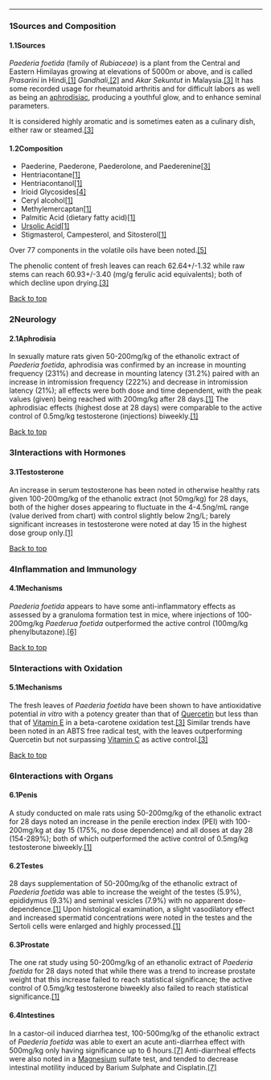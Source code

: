 





---


### 1Sources and Composition

#### 1.1Sources


*Paederia foetida* (family of *Rubiaceae*) is a plant from the Central and Eastern Himilayas growing at elevations of 5000m or above, and is called *Prasarini* in Hindi,[[1]](#ref1) *Gandhali*,[[2]](#ref2) and *Akar Sekuntut* in Malaysia.[[3]](#ref3) It has some recorded usage for rheumatoid arthritis and for difficult labors as well as being an [aphrodisiac](/supplements/aphrodisiac/), producing a youthful glow, and to enhance seminal parameters.


It is considered highly aromatic and is sometimes eaten as a culinary dish, either raw or steamed.[[3]](#ref3)


#### 1.2Composition


* Paederine, Paederone, Paederolone, and Paederenine[[3]](#ref3)
* Hentriacontane[[1]](#ref1)
* Hentriacontanol[[1]](#ref1)
* Irioid Glycosides[[4]](#ref4)
* Ceryl alcohol[[1]](#ref1)
* Methylemercaptan[[1]](#ref1)
* Palmitic Acid (dietary fatty acid)[[1]](#ref1)
* [Ursolic Acid](/supplements/ursolic-acid/)[[1]](#ref1)
* Stigmasterol, Campesterol, and Sitosterol[[1]](#ref1)

Over 77 components in the volatile oils have been noted.[[5]](#ref5)


The phenolic content of fresh leaves can reach 62.64+/-1.32 while raw stems can reach 60.93+/-3.40 (mg/g ferulic acid equivalents); both of which decline upon drying.[[3]](#ref3)


[Back to top](#c-sources-and-composition)
### 2Neurology

#### 2.1Aphrodisia


In sexually mature rats given 50-200mg/kg of the ethanolic extract of *Paederia foetida*, aphrodisia was confirmed by an increase in mounting frequency (231%) and decrease in mounting latency (31.2%) paired with an increase in intromission frequency (222%) and decrease in intromission latency (21%); all effects were both dose and time dependent, with the peak values (given) being reached with 200mg/kg after 28 days.[[1]](#ref1) The aphrodisiac effects (highest dose at 28 days) were comparable to the active control of 0.5mg/kg testosterone (injections) biweekly.[[1]](#ref1)


[Back to top](#c-neurology)
### 3Interactions with Hormones

#### 3.1Testosterone


An increase in serum testosterone has been noted in otherwise healthy rats given 100-200mg/kg of the ethanolic extract (not 50mg/kg) for 28 days, both of the higher doses appearing to fluctuate in the 4-4.5ng/mL range (value derived from chart) with control slightly below 2ng/L; barely significant increases in testosterone were noted at day 15 in the highest dose group only.[[1]](#ref1)


[Back to top](#c-interactions-with-hormones)
### 4Inflammation and Immunology

#### 4.1Mechanisms


*Paederia foetida* appears to have some anti-inflammatory effects as assessed by a granuloma formation test in mice, where injections of 100-200mg/kg *Paederua foetida* outperformed the active control (100mg/kg phenylbutazone).[[6]](#ref6)


[Back to top](#c-inflammation-and-immunology)
### 5Interactions with Oxidation

#### 5.1Mechanisms


The fresh leaves of *Paederia foetida* have been shown to have antioxidative potential *in vitro* with a potency greater than that of [Quercetin](/supplements/quercetin/) but less than that of [Vitamin E](/supplements/vitamin-e/) in a beta-carotene oxidation test.[[3]](#ref3) Similar trends have been noted in an ABTS free radical test, with the leaves outperforming Quercetin but not surpassing [Vitamin C](/supplements/vitamin-c/) as active control.[[3]](#ref3)


[Back to top](#c-interactions-with-oxidation)
### 6Interactions with Organs

#### 6.1Penis


A study conducted on male rats using 50-200mg/kg of the ethanolic extract for 28 days noted an increase in the penile erection index (PEI) with 100-200mg/kg at day 15 (175%, no dose dependence) and all doses at day 28 (154-289%); both of which outperformed the active control of 0.5mg/kg testosterone biweekly.[[1]](#ref1)


#### 6.2Testes


28 days supplementation of 50-200mg/kg of the ethanolic extract of *Paederia foetida* was able to increase the weight of the testes (5.9%), epididymus (9.3%) and seminal vesicles (7.9%) with no apparent dose-dependence.[[1]](#ref1) Upon histological examination, a slight vasodilatory effect and increased spermatid concentrations were noted in the testes and the Sertoli cells were enlarged and highly processed.[[1]](#ref1)


#### 6.3Prostate


The one rat study using 50-200mg/kg of an ethanolic extract of *Paederia foetida* for 28 days noted that while there was a trend to increase prostate weight that this increase failed to reach statistical significance; the active control of 0.5mg/kg testosterone biweekly also failed to reach statistical significance.[[1]](#ref1)


#### 6.4Intestines


In a castor-oil induced diarrhea test, 100-500mg/kg of the ethanolic extract of *Paederia foetida* was able to exert an acute anti-diarrhea effect with 500mg/kg only having significance up to 6 hours.[[7]](#ref7) Anti-diarrheal effects were also noted in a [Magnesium](/supplements/magnesium/) sulfate test, and tended to decrease intestinal motility induced by Barium Sulphate and Cisplatin.[[7]](#ref7)

 


